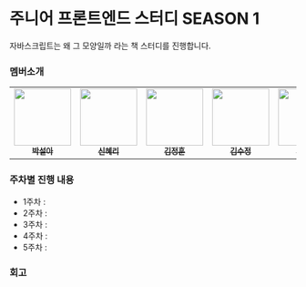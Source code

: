 # 주니어 프론트엔드 스터디 SEASON 1

자바스크립트는 왜 그 모양일까 라는 책 스터디를 진행합니다.

### 멤버소개

<table>
  <tr>
    <td align="center">
      <a href="https://github.com/developer-sora">
        <img src="https://avatars.githubusercontent.com/developer-sora" width="100px;" alt="" /><br />
        <sub>
          <b>박설아</b>
        </sub>
      </a>
    </td>
    <td align="center">
      <a href="https://github.com/rachel490">
        <img src="https://avatars.githubusercontent.com/rachel490" width="100px;" alt="" /><br />
        <sub>
          <b>신혜리</b>
        </sub>
      </a>
    </td>
    <td align="center">
      <a href="https://github.com/JungHun98">
        <img src="https://avatars.githubusercontent.com/JungHun98" width="100px;" alt="" /><br />
        <sub>
          <b>김정훈</b>
        </sub>
      </a>
    </td>
    <td align="center">
      <a href="https://github.com/crystal993">
        <img src="https://avatars.githubusercontent.com/crystal993" width="100px;" alt="" /><br />
        <sub>
          <b>김수정</b>
        </sub>
      </a>
    </td>
    <td align="center">
      <a href="https://github.com/puki4416">
        <img src="https://avatars.githubusercontent.com/puki4416" width="100px;" alt="" /><br />
        <sub>
          <b>김상두</b>
        </sub>
      </a>
    </td>
  </tr>
</table>

### 주차별 진행 내용

- 1주차 :
- 2주차 :
- 3주차 :
- 4주차 :
- 5주차 :

### 회고
